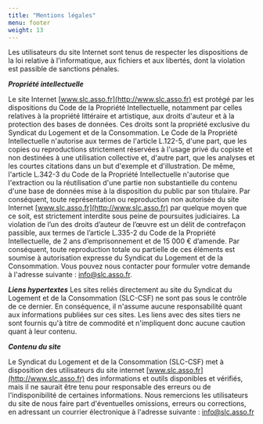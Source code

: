```yaml
---
title: "Mentions légales"
menu: footer
weight: 13
---
```


Les utilisateurs du site Internet sont tenus de respecter les dispositions de la loi relative à l'informatique, aux fichiers et aux libertés, dont la violation est passible de sanctions pénales.

**_Propriété intellectuelle_**

Le site Internet [www.slc.asso.fr](http://www.slc.asso.fr) est protégé par les dispositions du Code de la Propriété Intellectuelle, notamment par celles relatives à la propriété littéraire et artistique, aux droits d'auteur et à la protection des bases de données. Ces droits sont la propriété exclusive du Syndicat du Logement et de la Consommation. Le Code de la Propriété Intellectuelle n'autorise aux termes de l'article L.122-5, d'une part, que les copies ou reproductions strictement réservées à l'usage privé du copiste et non destinées à une utilisation collective et, d'autre part, que les analyses et les courtes citations dans un but d'exemple et d'illustration. De même, l'article L.342-3 du Code de la Propriété Intellectuelle n'autorise que l'extraction ou la réutilisation d'une partie non substantielle du contenu d'une base de données mise à la disposition du public par son titulaire. Par conséquent, toute représentation ou reproduction non autorisée du site Internet [www.slc.asso.fr](http://www.slc.asso.fr) par quelque moyen que ce soit, est strictement interdite sous peine de poursuites judiciaires. La violation de l’un des droits d’auteur de l’œuvre est un délit de contrefaçon passible, aux termes de l’article L.335-2 du Code de la Propriété Intellectuelle, de 2 ans d’emprisonnement et de 15 000 € d’amende. Par conséquent, toute reproduction totale ou partielle de ces éléments est soumise à autorisation expresse du Syndicat du Logement et de la Consommation. Vous pouvez nous contacter pour formuler votre demande à l'adresse suivante : [info@slc.asso.fr](mailto:info@slc.asso.fr).

**_Liens hypertextes_** Les sites reliés directement au site du Syndicat du Logement et de la Consommation (SLC-CSF) ne sont pas sous le contrôle de ce dernier. En conséquence, il n'assume aucune responsabilité quant aux informations publiées sur ces sites. Les liens avec des sites tiers ne sont fournis qu'à titre de commodité et n'impliquent donc aucune caution quant à leur contenu.

**_Contenu du site_**

Le Syndicat du Logement et de la Consommation (SLC-CSF) met à disposition des utilisateurs du site internet [www.slc.asso.fr](http://www.slc.asso.fr) des informations et outils disponibles et vérifiés, mais il ne saurait être tenu pour responsable des erreurs ou de l'indisponibilité de certaines informations. Nous remercions les utilisateurs du site de nous faire part d'éventuelles omissions, erreurs ou corrections, en adressant un courrier électronique à l'adresse suivante : [info@slc.asso.fr](mailto:info@slc.asso.fr)
